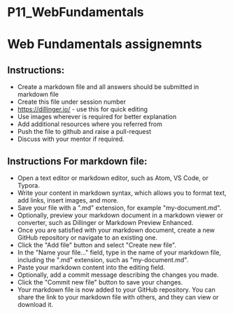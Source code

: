# P11_WebFundamentals

# Web Fundamentals assignemnts
## Instructions:
- Create a markdown file and all answers should be submitted in markdown file
- Create this file under session number
- https://dillinger.io/ - use this for quick editing
- Use images wherever is required for better explanation
- Add additional resources where you referred from
- Push the file to github and raise a pull-request
- Discuss with your mentor if required.
## Instructions For markdown file:
- Open a text editor or markdown editor, such as Atom, VS Code, or Typora.
- Write your content in markdown syntax, which allows you to format text, add links, insert images, and more.
- Save your file with a ".md" extension, for example "my-document.md".
- Optionally, preview your markdown document in a markdown viewer or converter, such as Dillinger or Markdown Preview Enhanced.
- Once you are satisfied with your markdown document, create a new GitHub repository or navigate to an existing one.
- Click the "Add file" button and select "Create new file".
- In the "Name your file..." field, type in the name of your markdown file, including the ".md" extension, such as "my-document.md".
- Paste your markdown content into the editing field.
- Optionally, add a commit message describing the changes you made.
- Click the "Commit new file" button to save your changes.
- Your markdown file is now added to your GitHub repository. You can share the link to your markdown file with others, and they can view or download it.

